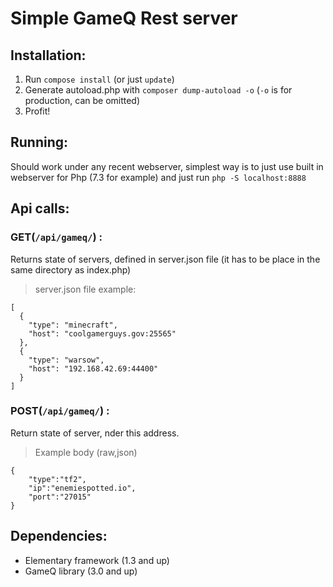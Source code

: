 
# Simple GameQ Rest server

## Installation:
1. Run `compose install` (or just `update`)
2. Generate autoload.php with `composer dump-autoload -o` (`-o` is for production, can be omitted)
3. Profit!

## Running:
Should work under any recent webserver, simplest way is to just use built in webserver for Php (7.3 for example) and just run `php -S localhost:8888`

## Api calls:

### GET(`/api/gameq/`) : 
Returns state of servers, defined in server.json file (it has to be place in the same directory as index.php)

> server.json file example:
```
[
  {
    "type": "minecraft",
    "host": "coolgamerguys.gov:25565"
  },
  {
    "type": "warsow",
    "host": "192.168.42.69:44400"
  }
]
```

### POST(`/api/gameq/`) : 
Return state of server, nder this address.

> Example body (raw,json)
```
{
	"type":"tf2",
	"ip":"enemiespotted.io",
	"port":"27015"
}
```

## Dependencies:
- Elementary framework (1.3 and up)
- GameQ library (3.0 and up)
